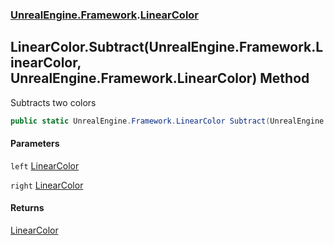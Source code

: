 ### [UnrealEngine.Framework](./UnrealEngine-Framework.md 'UnrealEngine.Framework').[LinearColor](./UnrealEngine-Framework-LinearColor.md 'UnrealEngine.Framework.LinearColor')
## LinearColor.Subtract(UnrealEngine.Framework.LinearColor, UnrealEngine.Framework.LinearColor) Method
Subtracts two colors  
```csharp
public static UnrealEngine.Framework.LinearColor Subtract(UnrealEngine.Framework.LinearColor left, UnrealEngine.Framework.LinearColor right);
```
#### Parameters
<a name='UnrealEngine-Framework-LinearColor-Subtract(UnrealEngine-Framework-LinearColor_UnrealEngine-Framework-LinearColor)-left'></a>
`left` [LinearColor](./UnrealEngine-Framework-LinearColor.md 'UnrealEngine.Framework.LinearColor')  
  
<a name='UnrealEngine-Framework-LinearColor-Subtract(UnrealEngine-Framework-LinearColor_UnrealEngine-Framework-LinearColor)-right'></a>
`right` [LinearColor](./UnrealEngine-Framework-LinearColor.md 'UnrealEngine.Framework.LinearColor')  
  
#### Returns
[LinearColor](./UnrealEngine-Framework-LinearColor.md 'UnrealEngine.Framework.LinearColor')  
